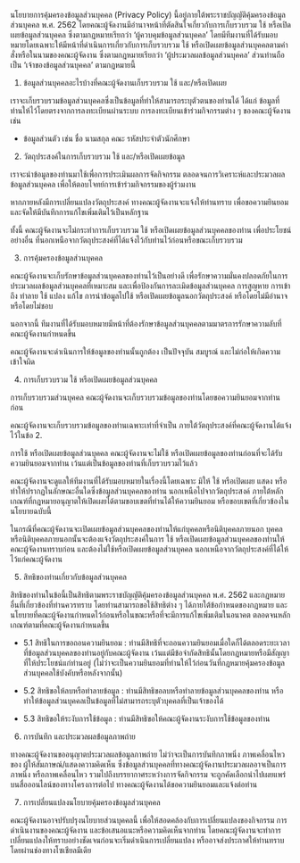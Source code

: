 นโยบายการคุ้มครองข้อมูลส่วนบุคคล (Privacy Policy) นี้อยู่ภายใต้พระราชบัญญัติคุ้มครองข้อมูลส่วนบุคคล พ.ศ. 2562 โดยคณะผู้จัดงานมีอำนาจหน้าที่ตัดสินใจเกี่ยวกับการเก็บรวบรวม ใช้ หรือเปิดเผยข้อมูลส่วนบุคคล ซึ่งตามกฎหมายเรียกว่า ‘ผู้ควบคุมข้อมูลส่วนบุคคล’ โดยมีทีมงานที่ได้รับมอบหมายโดยเฉพาะให้มีหน้าที่ดำเนินการเกี่ยวกับการเก็บรวบรวม ใช้ หรือเปิดเผยข้อมูลส่วนบุคคลตามคำสั่งหรือในนามของคณะผู้จัดงาน ซึ่งตามกฎหมายเรียกว่า ‘ผู้ประมวลผลข้อมูลส่วนบุคคล’ ส่วนท่านถือเป็น ‘เจ้าของข้อมูลส่วนบุคคล’ ตามกฎหมายนี้

1. ข้อมูลส่วนบุคคลอะไรบ้างที่คณะผู้จัดงานเก็บรวบรวม ใช้ และ/หรือเปิดเผย

เราจะเก็บรวบรวมข้อมูลส่วนบุคคลซึ่งเป็นข้อมูลที่ทำให้สามารถระบุตัวตนของท่านได้ ได้แก่ ข้อมูลที่ท่านให้ไว้โดยตรงจากการลงทะเบียนผ่านระบบ การลงทะเบียนเข้าร่วมกิจกรรมต่าง ๆ ของคณะผู้จัดงาน เช่น

- ข้อมูลส่วนตัว เช่น ชื่อ นามสกุล คณะ รหัสประจำตัวนักศึกษา

2. วัตถุประสงค์ในการเก็บรวบรวม ใช้ และ/หรือเปิดเผยข้อมูล

เราจะนำข้อมูลของท่านมาใช้เพื่อการประเมินผลการจัดกิจกรรม ตลอดจนการวิเคราะห์และประมวลผลข้อมูลส่วนบุคคล เพื่อให้ตอบโจทย์การเข้าร่วมกิจกรรมของผู้ร่วมงาน

หากภายหลังมีการเปลี่ยนแปลงวัตถุประสงค์ ทางคณะผู้จัดงานจะแจ้งให้ท่านทราบ เพื่อขอความยินยอม และจัดให้มีบันทึกการแก้ไขเพิ่มเติมไว้เป็นหลักฐาน

ทั้งนี้ คณะผู้จัดงานจะไม่กระทำการเก็บรวบรวม ใช้ หรือเปิดเผยข้อมูลส่วนบุคคลของท่าน เพื่อประโยชน์อย่างอื่น ที่นอกเหนือจากวัตถุประสงค์ที่ได้แจ้งไว้กับท่านไว้ก่อนหรือขณะเก็บรวบรวม

3. การคุ้มครองข้อมูลส่วนบุคคล

คณะผู้จัดงานจะเก็บรักษาข้อมูลส่วนบุคคลของท่านไว้เป็นอย่างดี เพื่อรักษาความมั่นคงปลอดภัยในการประมวลผลข้อมูลส่วนบุคคลที่เหมาะสม และเพื่อป้องกันการละเมิดข้อมูลส่วนบุคคล การสูญหาย การเข้าถึง ทำลาย ใช้ แปลง แก้ไข การนำข้อมูลไปใช้ หรือเปิดเผยข้อมูลนอกวัตถุประสงค์ หรือโดยไม่มีอำนาจหรือโดยไม่ชอบ

นอกจากนี้ ทีมงานที่ได้รับมอบหมายมีหน้าที่ต้องรักษาข้อมูลส่วนบุคคลตามมาตรการรักษาความลับที่คณะผู้จัดงานกำหนดขึ้น

คณะผู้จัดงานจะดำเนินการให้ข้อมูลของท่านนั้นถูกต้อง เป็นปัจจุบัน สมบูรณ์ และไม่ก่อให้เกิดความเข้าใจผิด

4. การเก็บรวบรวม ใช้ หรือเปิดเผยข้อมูลส่วนบุคคล

การเก็บรวบรวมส่วนบุคคล คณะผู้จัดงานจะเก็บรวบรวมข้อมูลของท่านโดยขอความยินยอมจากท่านก่อน

คณะผู้จัดงานจะเก็บรวบรวมข้อมูลของท่านเฉพาะเท่าที่จำเป็น ภายใต้วัตถุประสงค์ที่คณะผู้จัดงานได้แจ้งไว้ในข้อ 2.

การใช้ หรือเปิดเผยข้อมูลส่วนบุคคล คณะผู้จัดงานจะไม่ใช้ หรือเปิดเผยข้อมูลของท่านก่อนที่จะได้รับความยินยอมจากท่าน เว้นแต่เป็นข้อมูลของท่านที่เก็บรวบรวมไว้แล้ว

คณะผู้จัดงานจะดูแลให้ทีมงานที่ได้รับมอบหมายในเรื่องนี้โดยเฉพาะ มิให้ ใช้ หรือเปิดเผย แสดง หรือทำให้ปรากฏในลักษณะอื่นใดซึ่งข้อมูลส่วนบุคคลของท่าน นอกเหนือไปจากวัตถุประสงค์ ภายใต้หลักเกณฑ์ที่กฎหมายอนุญาตให้เปิดเผยได้ตามขอบเขตที่ท่านได้ให้ความยินยอม หรือขอบเขตที่เกี่ยวข้องในนโยบายฉบับนี้

ในกรณีที่คณะผู้จัดงานจะเปิดเผยข้อมูลส่วนบุคคลของท่านให้แก่บุคคลหรือนิติบุคคลภายนอก บุคคลหรือนิติบุคคลภายนอกนั้นจะต้องแจ้งวัตถุประสงค์ในการ ใช้ หรือเปิดเผยข้อมูลส่วนบุคคลของท่านให้คณะผู้จัดงานทราบก่อน และต้องไม่ใช้หรือเปิดเผยข้อมูลส่วนบุคคล นอกเหนือจากวัตถุประสงค์ที่ได้ให้ไว้แก่คณะผู้จัดงาน

5. สิทธิของท่านเกี่ยวกับข้อมูลส่วนบุคคล

สิทธิของท่านในข้อนี้เป็นสิทธิตามพระราชบัญญัติคุ้มครองข้อมูลส่วนบุคคล พ.ศ. 2562 และกฎหมายอื่นที่เกี่ยวข้องที่ท่านควรทราบ โดยท่านสามารถขอใช้สิทธิต่าง ๆ ได้ภายใต้ข้อกำหนดของกฎหมาย และนโยบายที่คณะผู้จัดงานกำหนดไว้ก่อนหรือในขณะหรือที่จะมีการแก้ไขเพิ่มเติมในอนาคต ตลอดจนหลักเกณฑ์ตามที่คณะผู้จัดงานกำหนดขึ้น

- 5.1 สิทธิในการขอถอนความยินยอม : ท่านมีสิทธิที่จะถอนความยินยอมเมื่อใดก็ได้ตลอดระยะเวลาที่ข้อมูลส่วนบุคคลของท่านอยู่กับคณะผู้จัดงาน เว้นแต่มีข้อจำกัดสิทธินั้นโดยกฎหมายหรือมีสัญญาที่ให้ประโยชน์แก่ท่านอยู่
  (ไม่ว่าจะเป็นความยินยอมที่ท่านให้ไว้ก่อนวันที่กฎหมายคุ้มครองข้อมูลส่วนบุคคลใช้บังคับหรือหลังจากนั้น)

- 5.2 สิทธิขอให้ลบหรือทำลายข้อมูล : ท่านมีสิทธิขอลบหรือทำลายข้อมูลส่วนบุคคลของท่าน หรือทำให้ข้อมูลส่วนบุคคลเป็นข้อมูลที่ไม่สามารถระบุตัวบุคคลที่เป็นเจ้าของได้

- 5.3 สิทธิขอให้ระงับการใช้ข้อมูล : ท่านมีสิทธิขอให้คณะผู้จัดงานระงับการใช้ข้อมูลของท่าน

6. การบันทึก และประมวลผลข้่อมูลภาพถ่าย

ทางคณะผู้จัดงานขออนุญาตประมวลผลข้อมูลภาพถ่าย ไม่ว่าจะเป็นการบันทึกภาพนิ่ง ภาพเคลื่อนไหวของ ผู้ให้สัมภาษณ์/แสดงความคิดเห็น ซึ่งข้อมูลส่วนบุคคลที่ทางคณะผู้จัดงานประมวลผลอาจเป็นการภาพนิ่ง หรือภาพเคลื่อนไหว รวมไปถึงบรรยากาศระหว่างการจัดกิจกรรม จะถูกคัดเลือกนำไปเผยแพร่บนสื่อออนไลน์ของทางโครงการต่อไป ทางคณะผู้จัดงานได้ขอความยินยอมและแจ้งต่อท่าน

7. การเปลี่ยนแปลงนโยบายคุ้มครองข้อมูลส่วนบุคคล

คณะผู้จัดงานอาจปรับปรุงนโยบายส่วนบุคคลนี้ เพื่อให้สอดคล้องกับการเปลี่ยนแปลงของกิจกรรม การดำเนินงานของคณะผู้จัดงาน และข้อเสนอแนะหรือความคิดเห็นจากท่าน โดยคณะผู้จัดงานจะทำการเปลี่ยนแปลงให้ทราบอย่างชัดเจนก่อนจะเริ่มดำเนินการเปลี่ยนแปลง หรืออาจส่งประกาศให้ท่านทราบโดยผ่านช่องทางโซเชียลมีเดีย

